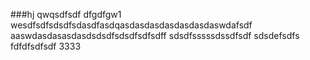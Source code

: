 ###hj
qwqsdfsdf
dfgdfgw1
wesdfsdfsdsdfsdasdfasdqasdasdasdasdasdasdaswdafsdf
aaswdasdasasdasdsdsdfsdsdfsdfsdff
sdsdfsssssdssdfsdf
sdsdefsdfs
fdfdfsdfsdf
3333
